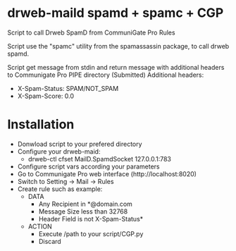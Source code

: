 # drweb-maild spamd + spamc + CGP
Script to call Drweb SpamD from CommuniGate Pro Rules

Script use the "spamc" utility from the spamassassin package, to call drweb spamd. 


Script get message from stdin and return message with additional headers to
Communigate Pro PIPE directory (Submitted)
Additional headers:
- X-Spam-Status: SPAM/NOT_SPAM
- X-Spam-Score: 0.0


# Installation
- Donwload script to your prefered directory
- Configure your drweb-maid:
    - drweb-ctl cfset MailD.SpamdSocket 127.0.0.1:783
- Configure script vars according your parameters
- Go to Communigate Pro web interface (http://localhost:8020)
- Switch to Setting -> Mail -> Rules
- Create rule such as example:
    - DATA
        - Any Recipient in     *@domain.com 
        - Message Size  less than   32768 
        - Header Field   is not     X-Spam-Status*
    - ACTION 
        - Execute      /path to your script/CGP.py
        - Discard
 
